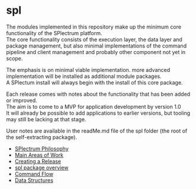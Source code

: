 # spl

The modules implemented in this repository make up the minimum core functionality of the SPlectrum platform.  
The core functionality consists of the execution layer, the data layer and package management,
but also minimal implementations of the command pipeline and client management and probably other component not yet in scope.  

The emphasis is on minimal viable implementation. more advanced implementation will be installed as additional module packages.  
A SPlectum install will always begin with the install of this core package.

Each release comes with notes about the functionality that has been added or improved.  
The aim is to come to a MVP for application development by version 1.0  
It will already be possible to add applications to earlier versions, but tooling may still be lacking at that stage.

User notes are available in the readMe.md file of the spl folder (the root of the self-extracting package).

 - [SPlectrum Philosophy](./docs/spl-node-philosophy.md)
 - [Main Areas of Work](./docs/main-areas-of-work.md)
 - [Creating a Release](./docs/creating-a-release.md)
 - [spl package overview](./docs/spl-package-overview.md)
 - [Command Flow](./docs/command-flow.md)
 - [Data Structures](./docs/data-structures.md)

